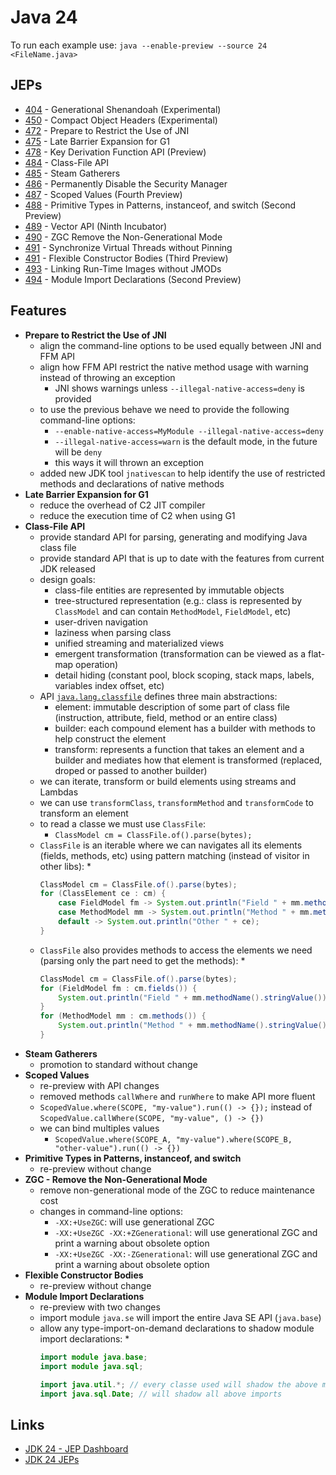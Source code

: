 # Java 24

To run each example use: `java --enable-preview --source 24 <FileName.java>`

## JEPs

* [404](https://openjdk.org/jeps/404) - Generational Shenandoah (Experimental)
* [450](https://openjdk.org/jeps/450) - Compact Object Headers (Experimental)
* [472](https://openjdk.org/jeps/472) - Prepare to Restrict the Use of JNI
* [475](https://openjdk.org/jeps/475) - Late Barrier Expansion for G1
* [478](https://openjdk.org/jeps/478) - Key Derivation Function API (Preview)
* [484](https://openjdk.org/jeps/484) - Class-File API
* [485](https://openjdk.org/jeps/485) - Steam Gatherers
* [486](https://openjdk.org/jeps/486) - Permanently Disable the Security Manager
* [487](https://openjdk.org/jeps/487) - Scoped Values (Fourth Preview)
* [488](https://openjdk.org/jeps/488) - Primitive Types in Patterns, instanceof, and switch (Second Preview)
* [489](https://openjdk.org/jeps/489) - Vector API (Ninth Incubator)
* [490](https://openjdk.org/jeps/490) - ZGC Remove the Non-Generational Mode
* [491](https://openjdk.org/jeps/491) - Synchronize Virtual Threads without Pinning
* [491](https://openjdk.org/jeps/491) - Flexible Constructor Bodies (Third Preview)
* [493](https://openjdk.org/jeps/493) - Linking Run-Time Images without JMODs
* [494](https://openjdk.org/jeps/494) - Module Import Declarations (Second Preview)

## Features

* **Prepare to Restrict the Use of JNI**
    * align the command-line options to be used equally between JNI and FFM API
    * align how FFM API restrict the native method usage with warning instead of throwing an exception
        * JNI shows warnings unless `--illegal-native-access=deny` is provided
    * to use the previous behave we need to provide the following command-line options:
        * `--enable-native-access=MyModule --illegal-native-access=deny`
        * `--illegal-native-access=warn` is the default mode, in the future will be `deny`
        * this ways it will thrown an exception
    * added new JDK tool `jnativescan` to help identify the use of restricted methods and declarations of native methods
* **Late Barrier Expansion for G1**
    * reduce the overhead of C2 JIT compiler
    * reduce the execution time of C2 when using G1
* **Class-File API**
    * provide standard API for parsing, generating and modifying Java class file
    * provide standard API that is up to date with the features from current JDK released
    * design goals:
        * class-file entities are represented by immutable objects
        * tree-structured representation (e.g.: class is represented by `ClassModel` and can contain `MethodModel`, `FieldModel`, etc)
        * user-driven navigation
        * laziness when parsing class
        * unified streaming and materialized views
        * emergent transformation (transformation can be viewed as a flat-map operation)
        * detail hiding (constant pool, block scoping, stack maps, labels, variables index offset, etc)
    * API [`java.lang.classfile`](https://download.java.net/java/early_access/jdk24/docs/api/java.base/java/lang/classfile/package-summary.html) defines three main abstractions:
        * element: immutable description of some part of class file (instruction, attribute, field, method or an entire class)
        * builder: each compound element has a builder with methods to help construct the element
        * transform: represents a function that takes an element and a builder and mediates how that element is transformed (replaced, droped or passed to another builder)
    * we can iterate, transform or build elements using streams and Lambdas
    * we can use `transformClass`, `transformMethod` and `transformCode` to transform an element
    * to read a classe we must use `ClassFile`:
        * `ClassModel cm = ClassFile.of().parse(bytes);`
    * `ClassFile` is an iterable where we can navigates all its elements (fields, methods, etc) using pattern matching (instead of visitor in other libs):
        *
        ```java
        ClassModel cm = ClassFile.of().parse(bytes);
        for (ClassElement ce : cm) {
            case FieldModel fm -> System.out.println("Field " + mm.methodName().stringValue());
            case MethodModel mm -> System.out.println("Method " + mm.methodName().stringValue());
            default -> System.out.println("Other " + ce);
        }
        ```
    * `ClassFile` also provides methods to access the elements we need (parsing only the part need to get the methods):
        *
        ```java
        ClassModel cm = ClassFile.of().parse(bytes);
        for (FieldModel fm : cm.fields()) {
            System.out.println("Field " + mm.methodName().stringValue());
        }
        for (MethodModel mm : cm.methods()) {
            System.out.println("Method " + mm.methodName().stringValue());
        }
        ```
* **Steam Gatherers**
    * promotion to standard without change
* **Scoped Values**
    * re-preview with API changes
    * removed methods `callWhere` and `runWhere` to make API more fluent
    * `ScopedValue.where(SCOPE, "my-value").run(() -> {});` instead of `ScopedValue.callWhere(SCOPE, "my-value", () -> {})`
    * we can bind multiples values
        * `ScopedValue.where(SCOPE_A, "my-value").where(SCOPE_B, "other-value").run(() -> {})`
* **Primitive Types in Patterns, instanceof, and switch**
    * re-preview without change
* **ZGC - Remove the Non-Generational Mode**
    * remove non-generational mode of the ZGC to reduce maintenance cost
    * changes in command-line options:
        * `-XX:+UseZGC`: will use generational ZGC
        * `-XX:+UseZGC -XX:+ZGenerational`: will use generational ZGC and print a warning about obsolete option
        * `-XX:+UseZGC -XX:-ZGenerational`: will use generational ZGC and print a warning about obsolete option
* **Flexible Constructor Bodies**
    * re-preview without change
* **Module Import Declarations**
    * re-preview with two changes
    * import module `java.se` will import the entire Java SE API (`java.base`)
    * allow any type-import-on-demand declarations to shadow module import declarations:
        *
        ```java
        import module java.base;
        import module java.sql;

        import java.util.*; // every classe used will shadow the above module imports
        import java.sql.Date; // will shadow all above imports
        ```

## Links

* [JDK 24 - JEP Dashboard](https://bugs.openjdk.org/secure/Dashboard.jspa?selectPageId=22701)
* [JDK 24 JEPs](https://openjdk.org/projects/jdk/24/)

